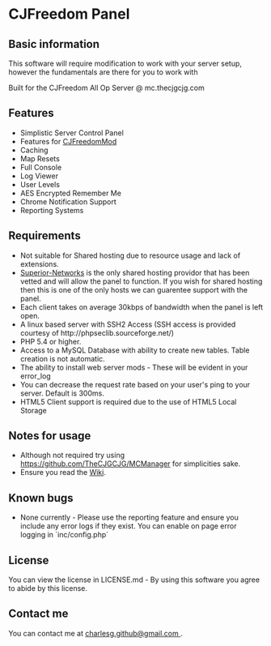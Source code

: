 <h1>CJFreedom Panel</h1>
<h2>Basic information</h2>
<p>This software will require modification to work with your server setup, however the fundamentals are there for you to work with</p>
<p>Built for the CJFreedom All Op Server @ mc.thecjgcjg.com</p>

<h2>Features</h2>
<p>
<ul>
<li>Simplistic Server Control Panel</li>
<li>Features for <a href="https://bitbucket.org/cjfreedomdevteam/cjfreedommod/issues?status=new&status=open">CJFreedomMod</a></li>
<li>Caching</li>
<li>Map Resets</li>
<li>Full Console</li>
<li>Log Viewer</li>
<li>User Levels</li>
<li>AES Encrypted Remember Me</li>
<li>Chrome Notification Support</li>
<li>Reporting Systems</li>
</ul>
</p>

<h2>Requirements</h2>
<p>
<ul>
<li>Not suitable for Shared hosting due to resource usage and lack of extensions.</li>
<li><a href="https://www.superior-networks.com">Superior-Networks</a> is the only shared hosting providor that has been vetted and will allow the panel to function. If you wish for shared hosting then this is one of the only hosts we can guarentee support with the panel.
<li>Each client takes on average 30kbps of bandwidth when the panel is left open.</li>
<li>A linux based server with SSH2 Access (SSH access is provided courtesy of http://phpseclib.sourceforge.net/)</li>
<li>PHP 5.4 or higher.</li>
<li>Access to a MySQL Database with ability to create new tables. Table creation is not automatic.</li>
<li>The ability to install web server mods - These will be evident in your error_log</li>
<li>You can decrease the request rate based on your user's ping to your server. Default is 300ms.</li>
<li>HTML5 Client support is required due to the use of HTML5 Local Storage</li>
</ul>
</p>

<h2>Notes for usage</h2>
<ul>
<li>Although not required try using <a href="https://github.com/TheCJGCJG/MCManager">https://github.com/TheCJGCJG/MCManager</a> for simplicities sake.</li>
<li>Ensure you read the <a href="https://github.com/TheCJGCJG/CJFreedom-Panel/wiki">Wiki</a>.
</ul>

<h2>Known bugs</h2>
<ul>
<li>None currently - Please use the reporting feature and ensure you include any error logs if they exist. You can enable on page error logging in `inc/config.php` </li>
</ul>

<h2>License</h2>
<p>You can view the license in LICENSE.md - By using this software you agree to abide by this license.</p>

<h2>Contact me</h2>
You can contact me at <a href="mailto:charlesg.github@gmail.com ">charlesg.github@gmail.com </a>.

